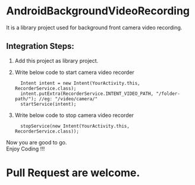 AndroidBackgroundVideoRecording
===============================

It is a library project used for background front camera video recording.


Integration Steps:
-------------------
1. Add this project as library project.
2. Write below code to start camera video recorder 

         
         Intent intent = new Intent(YourActivity.this, RecorderService.class);
         intent.putExtra(RecorderService.INTENT_VIDEO_PATH, "/folder-path/"); //eg: "/video/camera/"
         startService(intent);
         

3. Write below code to stop camera video recorder

         stopService(new Intent(YourActivity.this, RecorderService.class));
         


Now you are good to go.  
Enjoy Coding !!!

**Pull Request are welcome.**  
=============================
